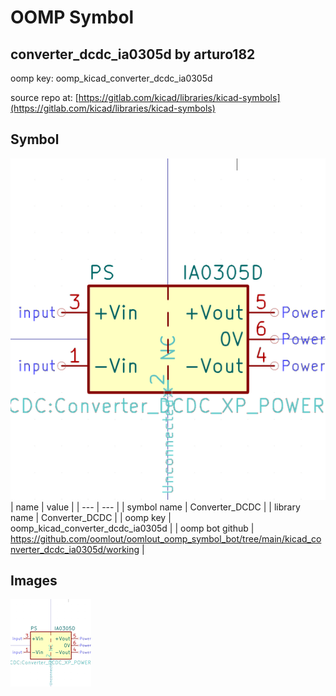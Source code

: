 # OOMP Symbol  
## converter_dcdc_ia0305d  by arturo182  
  
oomp key: oomp_kicad_converter_dcdc_ia0305d  
  
source repo at: [https://gitlab.com/kicad/libraries/kicad-symbols](https://gitlab.com/kicad/libraries/kicad-symbols)  
## Symbol  
  
[![working.png](working_600.png)](working.png)  
| name | value | 
| --- | --- | 
| symbol name | Converter_DCDC | 
| library name | Converter_DCDC | 
| oomp key | oomp_kicad_converter_dcdc_ia0305d | 
| oomp bot github | https://github.com/oomlout/oomlout_oomp_symbol_bot/tree/main/kicad_converter_dcdc_ia0305d/working | 
## Images  
  
[![working.png](working_140.png)](working.png)  

